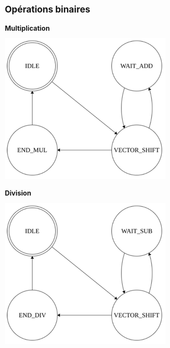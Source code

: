
# Opérations binaires
## Multiplication
<img src="Images/Binary_multiplication.png">

## Division
<img src="Images/Binary_division.png">
